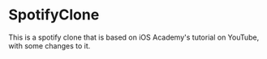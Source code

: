 # SpotifyClone
This is a spotify clone that is based on iOS Academy's tutorial on YouTube, with some changes to it. 
